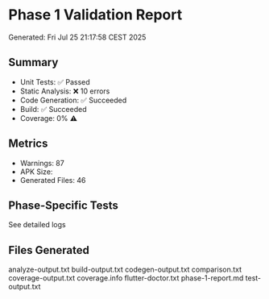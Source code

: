 # Phase 1 Validation Report
Generated: Fri Jul 25 21:17:58 CEST 2025

## Summary
- Unit Tests: ✅ Passed
- Static Analysis: ❌ 10 errors
- Code Generation: ✅ Succeeded
- Build: ✅ Succeeded
- Coverage: 0% ⚠️

## Metrics
- Warnings: 87
- APK Size: 
- Generated Files: 46

## Phase-Specific Tests
See detailed logs

## Files Generated
analyze-output.txt
build-output.txt
codegen-output.txt
comparison.txt
coverage-output.txt
coverage.info
flutter-doctor.txt
phase-1-report.md
test-output.txt
